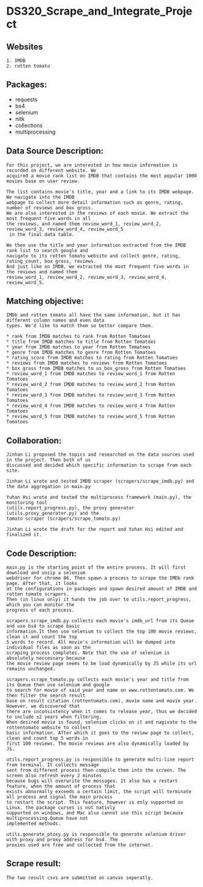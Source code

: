 # DS320_Scrape_and_Integrate_Project

## Websites 
    1. IMDB 
    2. rotten tomato 

## Packages: 
* requests 
* bs4 
* selenium 
* nltk
* collections
* multiprocessing 

## Data Source Description: 

    For this project, we are interested in how movie information is recorded on different website. We 
    acquired a movie rank list on IMDB that contains the most popular 1000 movies base on user review. 
    
    The list contains movie's title, year and a link to its IMDB webpage. We navigate into the IMDB 
    webpage to collect more detail information such as genre, rating, number of reviews and box gross. 
    We are also interested in the reviews of each movie. We extract the most frequent five words in all 
    the reviews, and named them review_word_1, review_word_2, review_word_3, review_word_4, review_word_5
     in the final data table. 

    We then use the title and year information extracted from the IMDB rank list to search google and 
    navigate to its rotten tomato website and collect genre, rating, rating_count, box gross, reviews. 
    And just like on IMDB, we extracted the most frequent five words in the reviews and named them 
    review_word_1, review_word_2, review_word_3, review_word_4, review_word_5. 

## Matching objective: 

    IMDb and rotten tomato all have the same information, but it has different column names and even data 
    types. We'd like to match them so better compare them. 

    * rank from IMDB matches to rank from Rotten Tomatoes
    * title from IMDB matches to title from Rotten Tomatoes
    * year from IMDB matches to year from Rotten Tomatoes
    * genre from IMDB matches to genre from Rotten Tomatoes
    * rating_score from IMDB matches to rating from Rotten Tomatoes
    * reviews from IMDB matches to reviews from Rotten Tomatoes
    * box gross from IMDB matches to us_box_gross from Rotten Tomatoes
    * review_word_1 from IMDB matches to review_word_1 from Rotten Tomatoes
    * review_word_2 from IMDB matches to review_word_2 from Rotten Tomatoes
    * review_word_3 from IMDB matches to review_word_3 from Rotten Tomatoes
    * review_word_4 from IMDB matches to review_word_4 from Rotten Tomatoes
    * review_word_5 from IMDB matches to review_word_5 from Rotten Tomatoes

## Collaboration: 

    Jinhan Li proposed the topics and researched on the data sources used in the project. Then both of us 
    discussed and decided which specific information to scrape from each site. 
    
    Jinhan Li wrote and tested IMDB scraper (scrapers/scrape_imdb.py) and the data aggregation in main.py

    Yuhan Hsi wrote and tested the multiprocess framework (main.py), the monitoring tool 
    (utils.report_progress.py), the proxy generator (utils.proxy_generator.py) and the 
    tomato scraper (scrapers/scrape_tomato.py)
        
    Jinhan Li wrote the draft for the report and Yuhan Hsi edited and finalized it.

## Code Description: 

    main.py is the starting point of the entire process. It will first download and unzip a selenium 
    webdriver for chrome 86. Then spawn a process to scrape the IMDb rank page. After that, it looks 
    at the configurations in packages and spawn desired amount of IMDB and rotten tomato scrapers.
    Then (in linux only) it hands the job over to utils.report_progress, which you can monitor the 
    progress of each process. 

    scrapers.scrape_imdb.py collects each movie's imdb_url from its Queue and use bs4 to scrape basic 
    information.It then use selenium to collect the top 100 movie reviews, clean it and count the top 
    5 words to record. All movie's information will be dumped into individual files as soon as the 
    scraping process completes. Note that the use of selenium is absolutely neccessary because 
    the movie review page seems to be load dynamically by JS while its url remains unchanged. 

    scrapers.scrape_tomato.py collects each movie's year and title from its Queue then use selenium and google 
    to search for movie of said year and name on www.rottentomato.com. We then filter the search result 
    base on result citation (rottentomato.com), movie name and movie year. However, we discovered that 
    there are inconsistency when it comes to release year, thus we decided to include ±2 years when filtering. 
    When desired movie is found, selenium clicks on it and nagivate to the rottentomato website to collect 
    basic information. After which it goes to the review page to collect, clean and count top 5 words in 
    first 100 reviews. The movie reviews are also dynamically loaded by JS. 

    utils.report_progress.py is responsible to generate multi-line report from terminal. It collects message 
    sent from different process then compile them into the screen. The screen also refresh every 2 minutes 
    because bugs will overwrite the messages. It also has a restart feature, when the amount of process that 
    exists abnormally exceeds a certain limit, the script will terminate all process and signal the main process
    to restart the script. This feature, however is only supported on Linux. the package curses is not nativly 
    supported on windows, and Mac also cannot use this script because multiprocessing.Queue have not 
    implemented methods. 

    utils.generate_ptoxy.py is responsible to generate selenium driver with proxy and proxy address for bs4. The 
    proxies used are free and collected from the internet. 

## Scrape result: 

    The two result csvs are submitted on canvas seperatly.